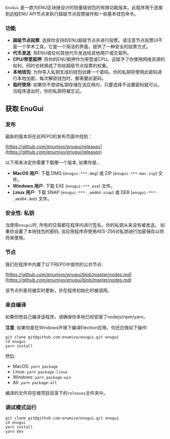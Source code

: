 `EnuGui` 是一款为ENU区块链设计的轻量级钱包的有限功能版本。此程序用于连接到远程ENU API节点来执行超级节点投票操作和一些基本钱包命令。

### 功能

- **超级节点投票**: 选择你支持的ENU超级节点并进行投票。请注意节点投票UI不是一个学术工具，它是一个简洁的界面，提供了一种安全的投票方式。
- **代币发送**: 将ENU或任何其他代币发送给其他用户或交易所。
- **CPU/带宽抵押**: 将你的ENU抵押作为带宽或CPU。这赋予了你使用网络资源的权利，同时也转换成了你给超级节点投票的权重。
- **本地钱包**: 为你导入私钥生成的钱包创建一个密码。你的私钥将使用此密码进行本地加密。每次解锁钱包时，都需要此密码。
- **临时使用**: 如果你不想讲私钥存储在该应用内，只要选择不设置密码就可以。当程序退出时，你的私钥将被忘记。

## 获取 EnuGui

### 发布

最新的版本将在此REPO的发布页面中找到：

[https://github.com/enumivo/enugui/releases](https://github.com/enumivo/enugui/releases)

以下用来决定你需要下载哪一个版本, 如果你是...

- **MacOS 用户**: 下载 DMG (`enugui-***.dmg`) 或 ZIP (`enugui-***-mac.zip`) 文件。
- **Windows 用户**: 下载 EXE (`enugui-***.exe`) 文件。
- **Linux 用户**: 下载 SNAP (`enugui-***-_amd64.snap`) 或 DEB (`enugui-***-_amd64.deb`) 文件。

### 安全性: 私钥

当使用`enugui`时, 所有的交易都在程序内进行签名，你的私钥从来没有被发送。 如果你设置了本地钱包的密码, 该应用程序将使用AES-256对私钥进行加密保存以供将来使用。

### 节点

我们在程序中内置了以下REPO中提供的公共节点:

[https://github.com/enumivo/enugui/blob/master/nodes.md](https://github.com/enumivo/enugui/blob/master/nodes.md)

该节点列表将被实时更新，并在程序初始化时被调用。

### 亲自编译

如果你想自己编译该程序，请确保你本地已经安装了nodejs/npm/yarn。

**注意**: 如果你是在Windows环境下编译Electron应用，你还应做如下操作:

```
git clone git@github.com:enumivo/enugui.git enugui
cd enugui
yarn install
```

然后:

- MacOS: `yarn package`
- Linux: `yarn package-linux`
- Windows: `yarn package-win`
- All: `yarn package-all`

编译的文件将在根项目目录下的`releases`文件夹中。

### 调试模式运行

```
git clone git@github.com:enumivo/enugui.git enugui
cd enugui
yarn install
yarn dev
```

